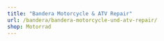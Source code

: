 ```yaml
---
title: "Bandera Motorcycle & ATV Repair"
url: /bandera/bandera-motorcycle-und-atv-repair/
shop: Motorrad
---
```

